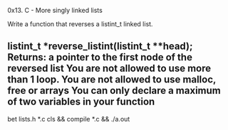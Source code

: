 0x13. C - More singly linked lists

Write a function that reverses a listint_t linked list.

listint_t *reverse_listint(listint_t **head);
Returns: a pointer to the first node of the reversed list
You are not allowed to use more than 1 loop.
You are not allowed to use malloc, free or arrays
You can only declare a maximum of two variables in your function
----------------------------------------




bet lists.h *.c
cls && compile *.c && ./a.out
